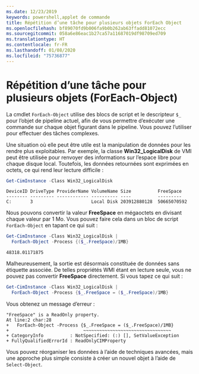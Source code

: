 ```yaml
---
ms.date: 12/23/2019
keywords: powershell,applet de commande
title: Répétition d’une tâche pour plusieurs objets ForEach Object
ms.openlocfilehash: bf89070fd9b006fa9b0b262ab63ffadd81072ecc
ms.sourcegitcommit: 058a6e86eac1b27ca57a11687019df98709ed709
ms.translationtype: HT
ms.contentlocale: fr-FR
ms.lasthandoff: 01/08/2020
ms.locfileid: "75736877"
---
```

# <a name="repeating-a-task-for-multiple-objects-foreach-object"></a>Répétition d’une tâche pour plusieurs objets (ForEach-Object)

La cmdlet `ForEach-Object` utilise des blocs de script et le descripteur `$_` pour l’objet de pipeline actuel, afin de vous permettre d’exécuter une commande sur chaque objet figurant dans le pipeline. Vous pouvez l’utiliser pour effectuer des tâches complexes.

Une situation où elle peut être utile est la manipulation de données pour les rendre plus exploitables. Par exemple, la classe **Win32_LogicalDisk** de VMI peut être utilisée pour renvoyer des informations sur l’espace libre pour chaque disque local. Toutefois, les données retournées sont exprimées en octets, ce qui rend leur lecture difficile :

```powershell
Get-CimInstance -Class Win32_LogicalDisk
```

```Output
DeviceID DriveType ProviderName VolumeName Size          FreeSpace
-------- --------- ------------ ---------- ----          ---------
C:       3                      Local Disk 203912880128  50665070592
```

Nous pouvons convertir la valeur **FreeSpace** en mégaoctets en divisant chaque valeur par 1 Mo. Vous pouvez faire cela dans un bloc de script `ForEach-Object` en tapant ce qui suit :

```powershell
Get-CimInstance -Class Win32_LogicalDisk |
  ForEach-Object -Process {($_.FreeSpace)/1MB}
```

```Output
48318.01171875
```

Malheureusement, la sortie est désormais constituée de données sans étiquette associée. De telles propriétés WMI étant en lecture seule, vous ne pouvez pas convertir **FreeSpace** directement. Si vous tapez ce qui suit :

```powershell
Get-CimInstance -Class Win32_LogicalDisk |
  ForEach-Object -Process {$_.FreeSpace = ($_.FreeSpace)/1MB}
```

Vous obtenez un message d’erreur :

```Output
"FreeSpace" is a ReadOnly property.
At line:2 char:28
+   ForEach-Object -Process {$_.FreeSpace = ($_.FreeSpace)/1MB}
+                            ~~~~~~~~~~~~~~~~~~~~~~~~~~~~~~~~~
+ CategoryInfo          : NotSpecified: (:) [], SetValueException
+ FullyQualifiedErrorId : ReadOnlyCIMProperty
```

Vous pouvez réorganiser les données à l’aide de techniques avancées, mais une approche plus simple consiste à créer un nouvel objet à l’aide de `Select-Object`.
